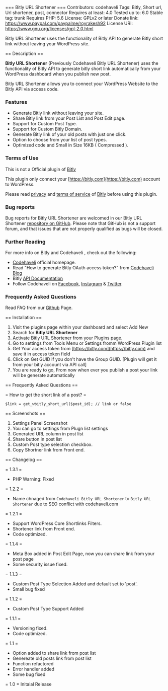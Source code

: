 === Bitly URL Shortener ===
Contributors: codehaveli
Tags: Bitly, Short url, Url shortener, post, connector
Requires at least: 4.0
Tested up to: 6.0
Stable tag: trunk
Requires PHP: 5.6
License: GPLv2 or later
Donate link: https://www.paypal.com/paypalme/royrakesh92
License URI: https://www.gnu.org/licenses/gpl-2.0.html

Bitly URL Shortener uses the functionality of Bitly API to generate Bitly short link without leaving your WordPress site.

== Description ==

**Bitly URL Shortener** (Previously Codehaveli Bitly URL Shortener) uses the functionality of Bitly API to generate bitly short link automatically from your WordPress dashboard when you publish new post.

Bitly URL Shortener allows you to connect your WordPress Website to the Bitly API via access code.

### Features 

* Generate Bitly link without leaving your site.
* Share Bitly link from your Post List and Post Edit page.
* Support for Custom Post Type.
* Support for Custom Bitly Domain.
* Generate Bitly link of your old posts with just one click.
* Option to choose from your list of post types. 
* Optimized code and Small in Size 16KB ( Compressed ).


### Terms of Use 

This is not a Official plugin of [Bitly](https://bitly.com)

This plugin only connect your [https://bitly.com](https://bitly.com) account to WordPress.

Please read [privacy](https://bitly.com/pages/privacy) and [terms of service](https://bitly.com/pages/terms-of-service) of [Bitly](https://bitly.com) before using this plugin.



### Bug reports

Bug reports for Bitly URL Shortener are welcomed in our Bitly URL Shortener [repository on GitHub](https://github.com/codehaveli/codehaveli-bitly-url-shortener). Please note that GitHub is not a support forum, and that issues that are not properly qualified as bugs will be closed.

### Further Reading

For more info on Bitly and Codehaveli , check out the following:

* [Codehaveli](https://www.codehaveli.com/) official homepage.
* Read "How to generate Bitly OAuth access token?" from [Codehaveli Blog](https://bit.ly/2UMx7u9)
* Bitly [API Documentation](https://bitly.is/2XxT9BN) 
* Follow Codehaveli on [Facebook](https://www.facebook.com/codehaveli), [Instagram](https://www.instagram.com/codehaveli/) & [Twitter](https://twitter.com/codehaveli).

### Frequently Asked Questions

Read FAQ from our [Github](https://github.com/codehaveli/codehaveli-bitly-url-shortener/blob/master/FAQ.md) Page.


== Installation ==

1. Visit the plugins page within your dashboard and select Add New
1. Search for **Bitly URL Shortener**
1. Activate Bitly URL Shortener from your Plugins page.
1. Go to settings from Tools Menu or Settings fromm WordPress Plugin list
1. Get Your access token from  [https://bitly.com](https://bitly.com) and save it in access token field
1. Click on Get GUID if you don't have the Group GUID. [Plugin will get it from your bitly account via API call]
1. You are ready to go, From now when ever you publish a post your link will be generate automatically



== Frequently Asked Questions ==

= How to get the short link of a post? =

`$link = get_wbitly_short_url($post_id); // link or false`



== Screenshots ==
1. Settings Panel Screenshot
2. You can go to settings from Plugn list settings
3. Generated URL column in post list
4. Share button in post list
5. Custom Post type selection checkbox.
6. Copy Shortner link from Front end.


== Changelog ==

= 1.3.1 = 
* PHP Warning: Fixed

= 1.2.2 =
* Name chnaged from `Codehaveli Bitly URL Shortener` to `Bitly URL Shortener` due to SEO conflict with codehaveli.com 

= 1.2.1 =
* Support WordPress Core Shortlinks Filters.
* Shortener link from Front end.
* Code optimized.

= 1.1.4 =
* Meta Box added in Post Edit Page, now you can share link from your post page
* Some security issue fixed.

= 1.1.3 =
* Custom Post Type Selection Added and default set to 'post'.
* Small bug fixed

= 1.1.2 =
* Custom Post Type Support Added

= 1.1.1 =
* Versioning fixed. 
* Code optimized. 

= 1.1 =
* Option added to share link from post list
* Genereate old posts link from post list
* Function refactored
* Error handler added
* Some bug fixed

= 1.0 =
Initaial Release

